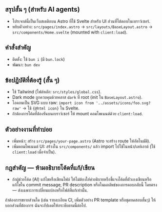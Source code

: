 ## สรุปสั้น ๆ (สำหรับ AI agents)

- โปรเจกต์นี้เป็นเว็บสเตติกบน Astro ที่ใช้ Svelte สำหรับ UI ส่วนที่โต้ตอบในเบราว์เซอร์.
- หยิบตัวอย่าง: `src/pages/index.astro` → `src/layouts/BaseLayout.astro` → `src/components/Home.svelte` (mounted with `client:load`).

## คำสั่งสำคัญ

- ติดตั้ง: ใช้ `bun i` (มี `bun.lock`)
- พัฒนา: `bun dev`

## ข้อปฏิบัติที่ต้องรู้ (สั้น ๆ)

- ใช้ Tailwind (ไฟล์หลัก: `src/styles/global.css`).
- Dark mode ถูกควบคุมด้วยคลาส `dark` ที่ root (init ใน `BaseLayout.astro`).
- ไอคอนเป็น SVG แบบ raw: `import icon from '../assets/icons/foo.svg?raw'` → ใช้ `{@html icon}` ใน Svelte.
- ถ้าต้องการโค้ดที่ต้องรันบนเบราว์เซอร์ ให้ mount คอมโพเนนต์ด้วย `client:load`.

## ตัวอย่างงานที่ทำบ่อย

- เพิ่มหน้า: สร้าง `src/pages/your-page.astro` (Astro จะสร้าง route ให้อัตโนมัติ).
- เพิ่มคอมโพเนนต์ UI: สร้างใน `src/components/` แล้ว import ไปใช้ในหน้า/เลย์เอาต์ (ใช้ `client:load` เมื่อจำเป็น).

## กฎสำคัญ — ห้ามอธิบายโค้ดที่แก้/เขียน

- ถ้าผู้ช่วยโค้ด (AI) แก้ไขหรือเขียนไฟล์ ให้ไม่ต้องใส่คำอธิบายหรือชี้แจงโค้ดที่ตัวเองเขียนหรือแก้ไขใน commit message, PR description หรือในผลลัพธ์ของการตอบกลับนี้ โดยตรง — ส่งเฉพาะการเปลี่ยนแปลงหรือไฟล์ที่แก้เท่านั้น.

ถ้าต้องการขยายส่วนใด (เช่น รายละเอียด CI, เพิ่มตัวอย่าง PR template หรือชุดทดสอบสั้นๆ) ให้บอกส่วนที่ต้องการ ฉันจะอัปเดตให้กระชับตามนี้ต่อไป.
